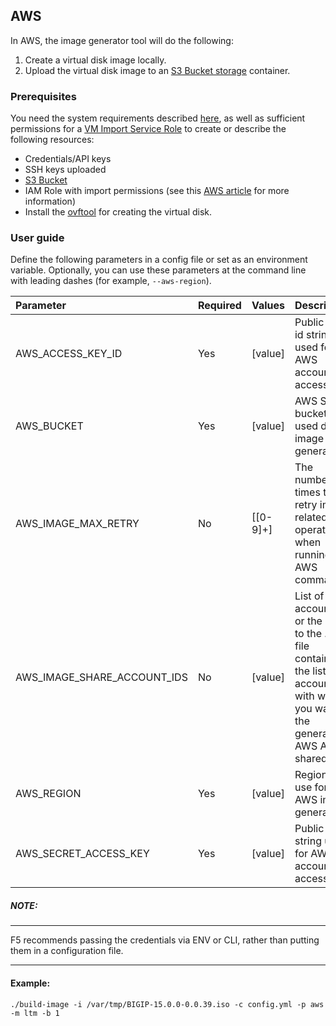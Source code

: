 ## AWS

In AWS, the image generator tool will do the following:

1. Create a virtual disk image locally.
2. Upload the virtual disk image to an [S3 Bucket storage][1] container.


### Prerequisites

You need the system requirements described [here][3], as well as sufficient permissions for a [VM Import Service Role][2] to create or describe the following resources: 

* Credentials/API keys 
* SSH keys uploaded 
* [S3 Bucket][1] 
* IAM Role with import permissions (see this [AWS article][2] for more information)
* Install the [ovftool][22] for creating the virtual disk.

### User guide

Define the following parameters in a config file or set as an environment variable.  Optionally, you can use these parameters at the command line with leading dashes (for example, `--aws-region`).

|Parameter|Required|Values|Description|
|:--------|:-------|:-----|:----------|
|AWS_ACCESS_KEY_ID|Yes|[value]|Public key id string used for AWS account access.|
|AWS_BUCKET|Yes|[value]|AWS S3 bucket used during image generation.|
|AWS_IMAGE_MAX_RETRY|No|[[0-9]+]|The number of times to retry image related operations when running AWS commands.|
|AWS_IMAGE_SHARE_ACCOUNT_IDS|No|[value]|List of AWS account IDs or the path to the .yml file containing the list of account IDs with which you want the generated AWS AMI shared.|
|AWS_REGION|Yes|[value]|Region to use for AWS image generation.|
|AWS_SECRET_ACCESS_KEY|Yes|[value]|Public key string used for AWS account access.|

##### NOTE:
------------
F5 recommends passing the credentials via ENV or CLI, rather than putting them in a configuration file.

------------------

#### Example:
```
./build-image -i /var/tmp/BIGIP-15.0.0-0.0.39.iso -c config.yml -p aws -m ltm -b 1

```



[1]: https://docs.aws.amazon.com/quickstarts/latest/s3backup/step-1-create-bucket.html
[2]: https://docs.aws.amazon.com/vm-import/latest/userguide/vmimport-image-import.html
[3]: https://github.com/f5devcentral/f5-bigip-image-generator#image-generator-prerequisites
[22]: https://code.vmware.com/web/tool/4.3.0/ovf
